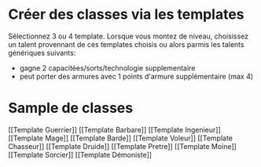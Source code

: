 # Créer des classes via les templates

Sélectionnez 3 ou 4 template. Lorsque vous montez de niveau, choisissez un talent provennant de ces templates choisis ou alors parmis les talents génériques suivants:
- gagne 2 capacitées/sorts/technologie supplementaire
- peut porter des armures avec 1 points d'armure supplémentaire (max 4)

# Sample de classes
[[Template Guerrier]]
[[Template Barbare]]
[[Template Ingenieur]]
[[Template Mage]]
[[Template Barde]]
[[Template Voleur]]
[[Template Chasseur]]
[[Template Druide]]
[[Template Pretre]]
[[Template Moine]]
[[Template Sorcier]]
[[Template Démoniste]]